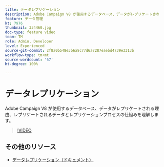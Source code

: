 ```yaml
---
title: データレプリケーション
description: Adobe Campaign V8 が使用するデータベース、データがレプリケートされる理由、レプリケートされるデータとレプリケーションプロセスの仕組みを理解します。
feature: データ管理
kt: 7976
thumbnail: 334460.jpg
doc-type: feature video
team: TM
role: Admin, Developer
level: Experienced
source-git-commit: 2f8a0b548e3b6a8c77d6a7287eaebd4739e3313b
workflow-type: tm+mt
source-wordcount: '67'
ht-degree: 100%

---
```


# データレプリケーション

Adobe Campaign V8 が使用するデータベース、データがレプリケートされる理由、レプリケートされるデータとレプリケーションプロセスの仕組みを理解します。

>[!VIDEO](https://video.tv.adobe.com/v/334460?quality=12)

## その他のリソース

* [データレプリケーション（ドキュメント）](https://experienceleague.adobe.com/docs/campaign/campaign-v8/config/replication.html?lang=ja#data-replication)

